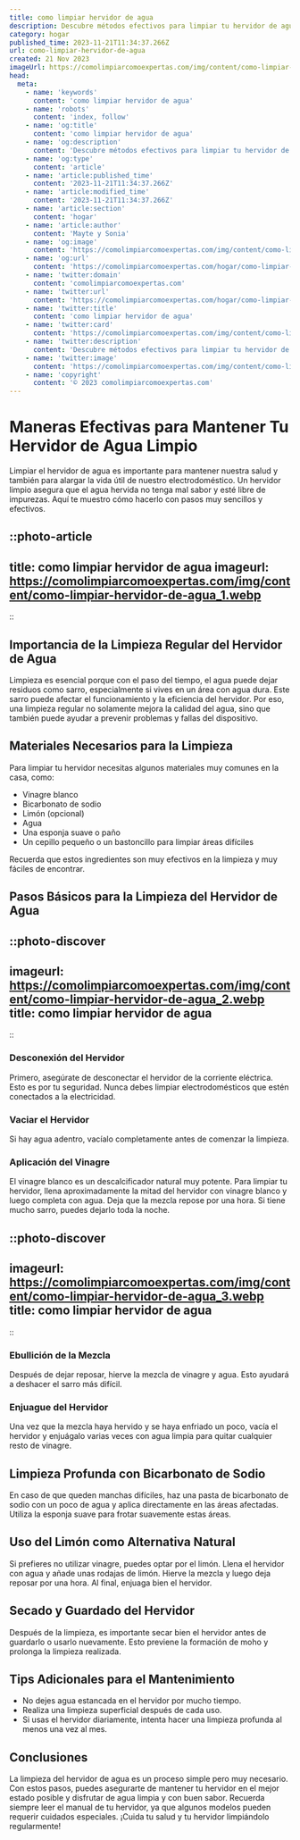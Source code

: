```yaml
---
title: como limpiar hervidor de agua
description: Descubre métodos efectivos para limpiar tu hervidor de agua, eliminar la cal y prolongar su vida útil con simples pasos en nuestro artículo.
category: hogar
published_time: 2023-11-21T11:34:37.266Z
url: como-limpiar-hervidor-de-agua
created: 21 Nov 2023
imageUrl: https://comolimpiarcomoexpertas.com/img/content/como-limpiar-hervidor-de-agua_1.webp
head:
  meta:
    - name: 'keywords'
      content: 'como limpiar hervidor de agua'
    - name: 'robots'
      content: 'index, follow'
    - name: 'og:title'
      content: 'como limpiar hervidor de agua'
    - name: 'og:description'
      content: 'Descubre métodos efectivos para limpiar tu hervidor de agua, eliminar la cal y prolongar su vida útil con simples pasos en nuestro artículo.'
    - name: 'og:type'
      content: 'article'
    - name: 'article:published_time'
      content: '2023-11-21T11:34:37.266Z'
    - name: 'article:modified_time'
      content: '2023-11-21T11:34:37.266Z'
    - name: 'article:section'
      content: 'hogar'
    - name: 'article:author'
      content: 'Mayte y Sonia'
    - name: 'og:image'
      content: 'https://comolimpiarcomoexpertas.com/img/content/como-limpiar-hervidor-de-agua_3.webp'
    - name: 'og:url'
      content: 'https://comolimpiarcomoexpertas.com/hogar/como-limpiar-hervidor-de-agua'
    - name: 'twitter:domain'
      content: 'comolimpiarcomoexpertas.com'
    - name: 'twitter:url'
      content: 'https://comolimpiarcomoexpertas.com/hogar/como-limpiar-hervidor-de-agua'
    - name: 'twitter:title'
      content: 'como limpiar hervidor de agua'
    - name: 'twitter:card'
      content: 'https://comolimpiarcomoexpertas.com/img/content/como-limpiar-hervidor-de-agua_3.webp'
    - name: 'twitter:description'
      content: 'Descubre métodos efectivos para limpiar tu hervidor de agua, eliminar la cal y prolongar su vida útil con simples pasos en nuestro artículo.'
    - name: 'twitter:image'
      content: 'https://comolimpiarcomoexpertas.com/img/content/como-limpiar-hervidor-de-agua_3.webp'
    - name: 'copyright'
      content: '© 2023 comolimpiarcomoexpertas.com'
---
```

# Maneras Efectivas para Mantener Tu Hervidor de Agua Limpio

Limpiar el hervidor de agua es importante para mantener nuestra salud y también para alargar la vida útil de nuestro electrodoméstico. Un hervidor limpio asegura que el agua hervida no tenga mal sabor y esté libre de impurezas. Aquí te muestro cómo hacerlo con pasos muy sencillos y efectivos.

::photo-article
---
title: como limpiar hervidor de agua
imageurl: https://comolimpiarcomoexpertas.com/img/content/como-limpiar-hervidor-de-agua_1.webp
---
::

## Importancia de la Limpieza Regular del Hervidor de Agua

Limpieza es esencial porque con el paso del tiempo, el agua puede dejar residuos como sarro, especialmente si vives en un área con agua dura. Este sarro puede afectar el funcionamiento y la eficiencia del hervidor. Por eso, una limpieza regular no solamente mejora la calidad del agua, sino que también puede ayudar a prevenir problemas y fallas del dispositivo.

## Materiales Necesarios para la Limpieza

Para limpiar tu hervidor necesitas algunos materiales muy comunes en la casa, como:

- Vinagre blanco
- Bicarbonato de sodio
- Limón (opcional)
- Agua
- Una esponja suave o paño
- Un cepillo pequeño o un bastoncillo para limpiar áreas difíciles

Recuerda que estos ingredientes son muy efectivos en la limpieza y muy fáciles de encontrar.

## Pasos Básicos para la Limpieza del Hervidor de Agua


::photo-discover
---
imageurl: https://comolimpiarcomoexpertas.com/img/content/como-limpiar-hervidor-de-agua_2.webp
title: como limpiar hervidor de agua
---
::

### Desconexión del Hervidor

Primero, asegúrate de desconectar el hervidor de la corriente eléctrica. Esto es por tu seguridad. Nunca debes limpiar electrodomésticos que estén conectados a la electricidad.

### Vaciar el Hervidor

Si hay agua adentro, vacíalo completamente antes de comenzar la limpieza.

### Aplicación del Vinagre

El vinagre blanco es un descalcificador natural muy potente. Para limpiar tu hervidor, llena aproximadamente la mitad del hervidor con vinagre blanco y luego completa con agua. Deja que la mezcla repose por una hora. Si tiene mucho sarro, puedes dejarlo toda la noche.


::photo-discover
---
imageurl: https://comolimpiarcomoexpertas.com/img/content/como-limpiar-hervidor-de-agua_3.webp
title: como limpiar hervidor de agua
---
::

### Ebullición de la Mezcla

Después de dejar reposar, hierve la mezcla de vinagre y agua. Esto ayudará a deshacer el sarro más difícil.

### Enjuague del Hervidor

Una vez que la mezcla haya hervido y se haya enfriado un poco, vacía el hervidor y enjuágalo varias veces con agua limpia para quitar cualquier resto de vinagre.

## Limpieza Profunda con Bicarbonato de Sodio

En caso de que queden manchas difíciles, haz una pasta de bicarbonato de sodio con un poco de agua y aplica directamente en las áreas afectadas. Utiliza la esponja suave para frotar suavemente estas áreas.

## Uso del Limón como Alternativa Natural

Si prefieres no utilizar vinagre, puedes optar por el limón. Llena el hervidor con agua y añade unas rodajas de limón. Hierve la mezcla y luego deja reposar por una hora. Al final, enjuaga bien el hervidor.

## Secado y Guardado del Hervidor

Después de la limpieza, es importante secar bien el hervidor antes de guardarlo o usarlo nuevamente. Esto previene la formación de moho y prolonga la limpieza realizada.

## Tips Adicionales para el Mantenimiento

- No dejes agua estancada en el hervidor por mucho tiempo.
- Realiza una limpieza superficial después de cada uso.
- Si usas el hervidor diariamente, intenta hacer una limpieza profunda al menos una vez al mes.

## Conclusiones

La limpieza del hervidor de agua es un proceso simple pero muy necesario. Con estos pasos, puedes asegurarte de mantener tu hervidor en el mejor estado posible y disfrutar de agua limpia y con buen sabor. Recuerda siempre leer el manual de tu hervidor, ya que algunos modelos pueden requerir cuidados especiales. ¡Cuida tu salud y tu hervidor limpiándolo regularmente!